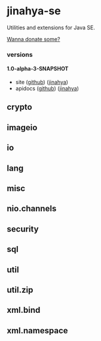 jinahya-se
==========

Utilities and extensions for Java SE.

[Wanna donate some?](https://www.paypal.com/cgi-bin/webscr?cmd=_donations&business=GWDFLJNSZSEGG&lc=KR&item_name=github&currency_code=USD&bn=PP%2dDonationsBF%3abtn_donateCC_LG%2egif%3aNonHosted)

### versions
#### 1.0-alpha-3-SNAPSHOT
* site ([github](http://jinahya.github.io/jinahya-se/site/1.0-alpha-3-SNAPSHOT/)) ([jinahya](https://jinahya.com/mvn/site/com.github.jinahya/jinahya-se/1.0-alpha-3-SNAPSHOT/))
* apidocs ([github](http://jinahya.github.io/jinahya-se/site/1.0-alpha-3-SNAPSHOT/apidocs/index.html)) ([jinahya](https://jinahya.com/mvn/site/com.github.jinahya/jinahya-se/1.0-alpha-3-SNAPSHOT/apidocs/index.html))

## crypto

## imageio

## io

## lang

## misc

## nio.channels

## security

## sql

## util

## util.zip

## xml.bind

## xml.namespace



